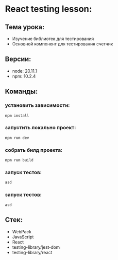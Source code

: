# React testing lesson:

## Тема урока:

- Изучение библиотек для тестирования
- Основной компонент для тестирования счетчик

## Версии:

- node: 20.11.1
- npm: 10.2.4

## Команды:

### установить зависимости:

```
npm install
```

### запустить локально проект:

```
npm run dev
```

### собрать билд проекта:

```
npm run build
```

### запуск тестов:

```
asd
```

### запуск тестов:

```
asd
```

## Стек:

- WebPack
- JavaScript
- React
- testing-library/jest-dom
- testing-library/react
